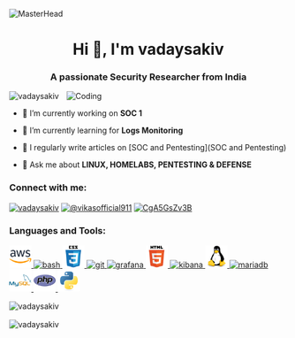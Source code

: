 ![MasterHead](https://raw.githubusercontent.com/simon-zerisenay/simon-zerisenay/main/work.gif)

<h1 align="center">Hi 👋, I'm vadaysakiv</h1>
<h3 align="center">A passionate  Security Researcher from India</h3>
<img align="right" alt="Coding" width="400" src="https://i.pinimg.com/originals/1f/20/f4/1f20f423834bca13c5b4b90558c71977.gif">



<p align="left"> <img src="https://komarev.com/ghpvc/?username=vadaysakiv&label=Profile%20views&color=0e75b6&style=flat" alt="vadaysakiv" /> </p>

- 🔭 I’m currently working on **SOC 1**

- 🌱 I’m currently learning for **Logs Monitoring**

- 📝 I regularly write articles on [SOC and Pentesting](SOC and Pentesting)

- 💬 Ask me about **LINUX, HOMELABS, PENTESTING & DEFENSE**

<h3 align="left">Connect with me:</h3>
<p align="left">
<a href="https://linkedin.com/in/vadaysakiv" target="blank"><img align="center" src="https://raw.githubusercontent.com/rahuldkjain/github-profile-readme-generator/master/src/images/icons/Social/linked-in-alt.svg" alt="vadaysakiv" height="30" width="40" /></a>
<a href="https://medium.com/@vikasofficial911" target="blank"><img align="center" src="https://raw.githubusercontent.com/rahuldkjain/github-profile-readme-generator/master/src/images/icons/Social/medium.svg" alt="@vikasofficial911" height="30" width="40" /></a>
<a href="https://discord.gg/CgA5GsZv3B" target="blank"><img align="center" src="https://raw.githubusercontent.com/rahuldkjain/github-profile-readme-generator/master/src/images/icons/Social/discord.svg" alt="CgA5GsZv3B" height="30" width="40" /></a>
</p>

<h3 align="left">Languages and Tools:</h3>
<p align="left"> <a href="https://aws.amazon.com" target="_blank" rel="noreferrer"> <img src="https://raw.githubusercontent.com/devicons/devicon/master/icons/amazonwebservices/amazonwebservices-original-wordmark.svg" alt="aws" width="40" height="40"/> </a> <a href="https://www.gnu.org/software/bash/" target="_blank" rel="noreferrer"> <img src="https://www.vectorlogo.zone/logos/gnu_bash/gnu_bash-icon.svg" alt="bash" width="40" height="40"/> </a> <a href="https://www.w3schools.com/css/" target="_blank" rel="noreferrer"> <img src="https://raw.githubusercontent.com/devicons/devicon/master/icons/css3/css3-original-wordmark.svg" alt="css3" width="40" height="40"/> </a> <a href="https://git-scm.com/" target="_blank" rel="noreferrer"> <img src="https://www.vectorlogo.zone/logos/git-scm/git-scm-icon.svg" alt="git" width="40" height="40"/> </a> <a href="https://grafana.com" target="_blank" rel="noreferrer"> <img src="https://www.vectorlogo.zone/logos/grafana/grafana-icon.svg" alt="grafana" width="40" height="40"/> </a> <a href="https://www.w3.org/html/" target="_blank" rel="noreferrer"> <img src="https://raw.githubusercontent.com/devicons/devicon/master/icons/html5/html5-original-wordmark.svg" alt="html5" width="40" height="40"/> </a> <a href="https://www.elastic.co/kibana" target="_blank" rel="noreferrer"> <img src="https://www.vectorlogo.zone/logos/elasticco_kibana/elasticco_kibana-icon.svg" alt="kibana" width="40" height="40"/> </a> <a href="https://www.linux.org/" target="_blank" rel="noreferrer"> <img src="https://raw.githubusercontent.com/devicons/devicon/master/icons/linux/linux-original.svg" alt="linux" width="40" height="40"/> </a> <a href="https://mariadb.org/" target="_blank" rel="noreferrer"> <img src="https://www.vectorlogo.zone/logos/mariadb/mariadb-icon.svg" alt="mariadb" width="40" height="40"/> </a> <a href="https://www.mysql.com/" target="_blank" rel="noreferrer"> <img src="https://raw.githubusercontent.com/devicons/devicon/master/icons/mysql/mysql-original-wordmark.svg" alt="mysql" width="40" height="40"/> </a> <a href="https://www.php.net" target="_blank" rel="noreferrer"> <img src="https://raw.githubusercontent.com/devicons/devicon/master/icons/php/php-original.svg" alt="php" width="40" height="40"/> </a> <a href="https://www.python.org" target="_blank" rel="noreferrer"> <img src="https://raw.githubusercontent.com/devicons/devicon/master/icons/python/python-original.svg" alt="python" width="40" height="40"/> </a> </p>

<p><img align="center" src="https://github-readme-stats.vercel.app/api/top-langs?username=vadaysakiv&show_icons=true&locale=en&layout=compact" alt="vadaysakiv" /></p>

<p><img align="center" src="https://github-readme-streak-stats.herokuapp.com/?user=vadaysakiv&" alt="vadaysakiv" /></p>
